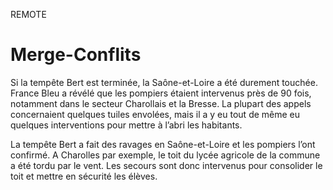 REMOTE

# Merge-Conflits

Si la tempête Bert est terminée, la Saône-et-Loire a été durement touchée.
France Bleu a révélé que les pompiers étaient intervenus près de 90 fois, notamment dans le secteur Charollais et la Bresse.
La plupart des appels concernaient quelques tuiles envolées, mais il a y eu tout de même eu quelques interventions pour mettre à l’abri les habitants.

La tempête Bert a fait des ravages en Saône-et-Loire et les pompiers l’ont confirmé.
A Charolles par exemple, le toit du lycée agricole de la commune a été tordu par le vent.
Les secours sont donc intervenus pour consolider le toit et mettre en sécurité les élèves.
